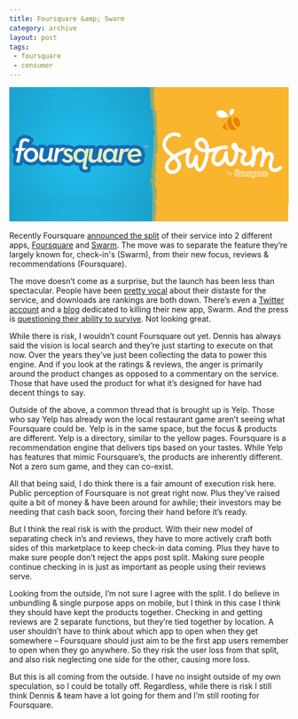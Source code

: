 ```yaml
---
title: Foursquare &amp; Swarm
category: archive
layout: post
tags:
 - foursquare
 - consumer
---
```


![foursquare-swarm](/images/foursquare-swarm.png)

Recently Foursquare [announced the split](http://blog.foursquare.com/post/87012827988/more-on-swarm-and-the-future-of-foursquare) of their service into 2 different apps, [Foursquare](https://itunes.apple.com/us/app/foursquare/id306934924?mt=8) and [Swarm](https://itunes.apple.com/US/app/id870161082?mt=8). The move was to separate the feature they’re largely known for, check-in's (Swarm), from their new focus, reviews & recommendations (Foursquare). 

The move doesn’t come as a surprise, but the launch has been less than spectacular. People have been [pretty vocal](https://medium.com/@dweekly/dear-foursquare-c7c441fdf25e) about their distaste for the service, and downloads are rankings are both down. There’s even a [Twitter account](https://twitter.com/killswarmapp) and a [blog](http://killswarmapp.tumblr.com/) dedicated to killing their new app, Swarm. And the press is [questioning their ability to survive](http://venturebeat.com/2014/08/29/as-relaunch-hype-subsides-will-foursquare-survive/). Not looking great. 

While there is risk, I wouldn’t count Foursquare out yet. Dennis has always said the vision is local search and they’re just starting to execute on that now. Over the years they’ve just been collecting the data to power this engine. And if you look at the ratings & reviews, the anger is primarily around the product changes as opposed to a commentary on the service. Those that have used the product for what it’s designed for have had decent things to say.

Outside of the above, a common thread that is brought up is Yelp. Those who say Yelp has already won the local restaurant game aren’t seeing what Foursquare could be. Yelp is in the same space, but the focus & products are different. Yelp is a directory, similar to the yellow pages. Foursquare is a recommendation engine that delivers tips based on your tastes. While Yelp has features that mimic Foursquare’s, the products are inherently different. Not a zero sum game, and they can co-exist. 

All that being said, I do think there is a fair amount of execution risk here. Public perception of Foursquare is not great right now. Plus they’ve raised quite a bit of money & have been around for awhile; their investors may be needing that cash back soon, forcing their hand before it’s ready. 

But I think the real risk is with the product. With their new model of separating check in’s and reviews, they have to more actively craft both sides of this marketplace to keep check-in data coming. Plus they have to make sure people don’t reject the apps post split. Making sure people continue checking in is just as important as people using their reviews serve.

Looking from the outside, I’m not sure I agree with the split. I do believe in unbundling & single purpose apps on mobile, but I think in this case I think they should have kept the products together. Checking in and getting reviews are 2 separate functions, but they’re tied together by location. A user shouldn’t have to think about which app to open when they get somewhere – Foursquare should just aim to be the first app users remember to open when they go anywhere. So they risk the user loss from that split, and also risk neglecting one side for the other, causing more loss. 

But this is all coming from the outside. I have no insight outside of my own speculation, so I could be totally off. Regardless, while there is risk I still think Dennis & team have a lot going for them and I’m still rooting for Foursquare.
